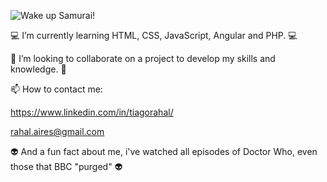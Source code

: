 ![Wake up Samurai!](https://media.giphy.com/media/mBvUaCuDPEXNnIk2NK/giphy.gif)


  :computer: I’m currently learning HTML, CSS, JavaScript, Angular and PHP. :computer:
     
  :robot: I’m looking to collaborate on a project to develop my skills and knowledge. :robot:

  📫 How to contact me:
  
   https://www.linkedin.com/in/tiagorahal/
  
   rahal.aires@gmail.com

  :alien: And a fun fact about me, i've watched all episodes of Doctor Who, even those that BBC "purged" :alien:

